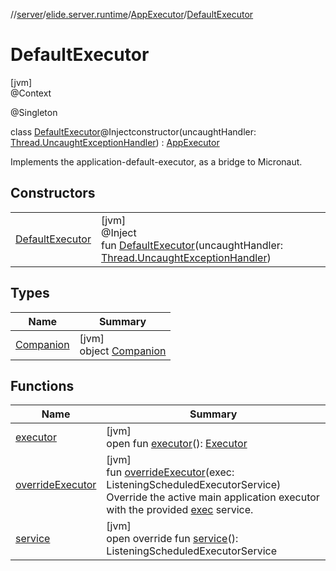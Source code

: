 //[server](../../../../index.md)/[elide.server.runtime](../../index.md)/[AppExecutor](../index.md)/[DefaultExecutor](index.md)

# DefaultExecutor

[jvm]\
@Context

@Singleton

class [DefaultExecutor](index.md)@Injectconstructor(uncaughtHandler: [Thread.UncaughtExceptionHandler](https://docs.oracle.com/javase/8/docs/api/java/lang/Thread.UncaughtExceptionHandler.html)) : [AppExecutor](../index.md)

Implements the application-default-executor, as a bridge to Micronaut.

## Constructors

| | |
|---|---|
| [DefaultExecutor](-default-executor.md) | [jvm]<br>@Inject<br>fun [DefaultExecutor](-default-executor.md)(uncaughtHandler: [Thread.UncaughtExceptionHandler](https://docs.oracle.com/javase/8/docs/api/java/lang/Thread.UncaughtExceptionHandler.html)) |

## Types

| Name | Summary |
|---|---|
| [Companion](-companion/index.md) | [jvm]<br>object [Companion](-companion/index.md) |

## Functions

| Name | Summary |
|---|---|
| [executor](../executor.md) | [jvm]<br>open fun [executor](../executor.md)(): [Executor](https://docs.oracle.com/javase/8/docs/api/java/util/concurrent/Executor.html) |
| [overrideExecutor](override-executor.md) | [jvm]<br>fun [overrideExecutor](override-executor.md)(exec: ListeningScheduledExecutorService)<br>Override the active main application executor with the provided [exec](override-executor.md) service. |
| [service](service.md) | [jvm]<br>open override fun [service](service.md)(): ListeningScheduledExecutorService |
